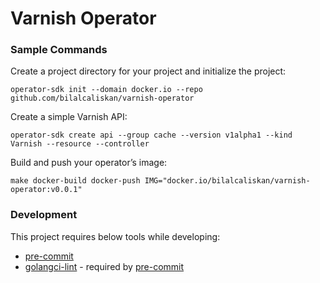 # Varnish Operator

### Sample Commands
Create a project directory for your project and initialize the project:
```shell
operator-sdk init --domain docker.io --repo github.com/bilalcaliskan/varnish-operator
```

Create a simple Varnish API:
```shell
operator-sdk create api --group cache --version v1alpha1 --kind Varnish --resource --controller
```

Build and push your operator’s image:
```shell
make docker-build docker-push IMG="docker.io/bilalcaliskan/varnish-operator:v0.0.1"
```

### Development
This project requires below tools while developing:
- [pre-commit](https://pre-commit.com/)
- [golangci-lint](https://golangci-lint.run/usage/install/) - required by [pre-commit](https://pre-commit.com/)